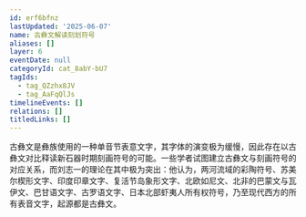 ```yaml
---
id: erf6bfnz
lastUpdated: '2025-06-07'
name: 古彝文解读刻划符号
aliases: []
layer: 6
eventDate: null
categoryId: cat_8abY-bU7
tagIds:
  - tag_QZzhx8JV
  - tag_AaFqQlJs
timelineEvents: []
relations: []
titledLinks: []
---
```

古彝文是彝族使用的一种单音节表意文字，其字体的演变极为缓慢，因此存在以古彝文对比释读新石器时期刻画符号的可能。一些学者试图建立古彝文与刻画符号的对应关系，而刘志一的理论在其中极为突出：他认为，两河流域的彩陶符号、苏美尔楔形文字、印度印章文字、复活节岛象形文字、北欧如尼文、北非的巴蒙文与瓦伊文、巴甘语文字、古罗语文字、日本北部虾夷人所有权符号，乃至现代西方的所有表音文字，起源都是古彝文。
